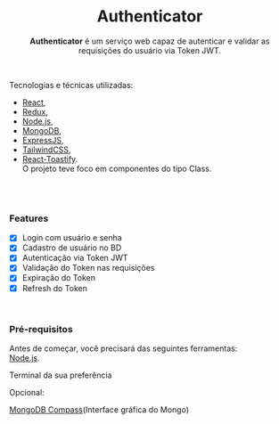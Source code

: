 <h1 align="center">Authenticator</h1>

<p align="center"><strong>Authenticator</strong> é um serviço web capaz de autenticar e validar as requisições do usuário via Token JWT.</p>

</br>

Tecnologias e técnicas utilizadas: 
- [React](https://pt-br.reactjs.org/), 
- [Redux](https://redux.js.org/), 
- [Node.js](https://nodejs.org/en/), 
- [MongoDB](https://www.mongodb.com/), 
- [ExpressJS](https://expressjs.com/), 
- [TailwindCSS](https://tailwindcss.com/), 
- [React-Toastify](https://npm.io/package/react-toastify). </br>
O projeto teve foco em componentes do tipo Class.

</br></br>

### Features

- [x] Login com usuário e senha
- [x] Cadastro de usuário no BD
- [x] Autenticação via Token JWT
- [x] Validação do Token nas requisições
- [x] Expiração do Token
- [x] Refresh do Token

</br>

### Pré-requisitos

Antes de começar, você precisará das seguintes ferramentas:
</br>
[Node.js](https://nodejs.org/en/).
<p>Terminal da sua preferência</p>


Opcional:

[MongoDB Compass](https://www.mongodb.com/pt-br/products/compass)(Interface gráfica do Mongo)



